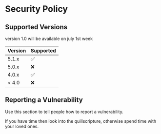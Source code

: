 # Security Policy

## Supported Versions

version 1.0 will be available on july 1st week

| Version | Supported          |
| ------- | ------------------ |
| 5.1.x   | :white_check_mark: |
| 5.0.x   | :x:                |
| 4.0.x   | :white_check_mark: |
| < 4.0   | :x:                |

## Reporting a Vulnerability

Use this section to tell people how to report a vulnerability.

If you have time then look into the quillscripture, otherwise spend time with your loved ones.

